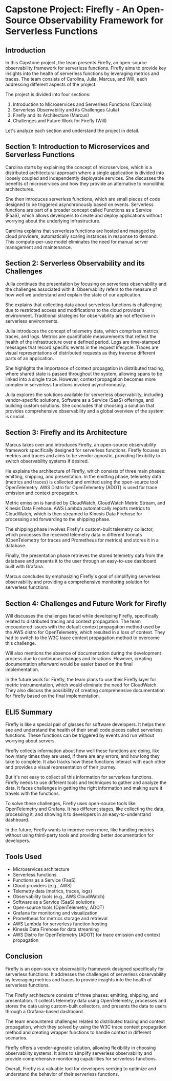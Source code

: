 # Capstone Project: Firefly - An Open-Source Observability Framework for Serverless Functions

## Introduction

In this Capstone project, the team presents Firefly, an open-source observability framework for serverless functions. Firefly aims to provide key insights into the health of serverless functions by leveraging metrics and traces. The team consists of Carolina, Julia, Marcus, and Will, each addressing different aspects of the project.

The project is divided into four sections: 
1. Introduction to Microservices and Serverless Functions (Carolina)
2. Serverless Observability and its Challenges (Julia)
3. Firefly and its Architecture (Marcus)
4. Challenges and Future Work for Firefly (Will)

Let's analyze each section and understand the project in detail.

## Section 1: Introduction to Microservices and Serverless Functions

Carolina starts by explaining the concept of microservices, which is a distributed architectural approach where a single application is divided into loosely coupled and independently deployable services. She discusses the benefits of microservices and how they provide an alternative to monolithic architectures.

She then introduces serverless functions, which are small pieces of code designed to be triggered asynchronously based on events. Serverless functions are part of a broader concept called Functions as a Service (FaaS), which allows developers to create and deploy applications without worrying about the underlying infrastructure.

Carolina explains that serverless functions are hosted and managed by cloud providers, automatically scaling instances in response to demand. This compute-per-use model eliminates the need for manual server management and maintenance.

## Section 2: Serverless Observability and its Challenges

Julia continues the presentation by focusing on serverless observability and the challenges associated with it. Observability refers to the measure of how well we understand and explain the state of our application.

She explains that collecting data about serverless functions is challenging due to restricted access and modifications to the cloud provider's environment. Traditional strategies for observability are not effective in serverless environments. 

Julia introduces the concept of telemetry data, which comprises metrics, traces, and logs. Metrics are quantifiable measurements that reflect the health of the infrastructure over a defined period. Logs are time-stamped messages that record specific events in the request lifecycle. Traces are visual representations of distributed requests as they traverse different parts of an application. 

She highlights the importance of context propagation in distributed tracing, where shared state is passed throughout the system, allowing spans to be linked into a single trace. However, context propagation becomes more complex in serverless functions invoked asynchronously.

Julia explores the solutions available for serverless observability, including vendor-specific solutions, Software as a Service (SaaS) offerings, and building custom solutions. She concludes that choosing a solution that provides comprehensive observability and a global overview of the system is crucial.

## Section 3: Firefly and its Architecture

Marcus takes over and introduces Firefly, an open-source observability framework specifically designed for serverless functions. Firefly focuses on metrics and traces and aims to be vendor agnostic, providing flexibility to switch observability systems if desired.

He explains the architecture of Firefly, which consists of three main phases: emitting, shipping, and presentation. In the emitting phase, telemetry data (metrics and traces) is collected and emitted using the open-source tool OpenTelemetry. AWS Distro for OpenTelemetry (ADOT) is used for trace emission and context propagation.

Metric emission is handled by CloudWatch, CloudWatch Metric Stream, and Kinesis Data Firehose. AWS Lambda automatically reports metrics to CloudWatch, which is then streamed to Kinesis Data Firehose for processing and forwarding to the shipping phase.

The shipping phase involves Firefly's custom-built telemetry collector, which processes the received telemetry data in different formats (OpenTelemetry for traces and Prometheus for metrics) and stores it in a database.

Finally, the presentation phase retrieves the stored telemetry data from the database and presents it to the user through an easy-to-use dashboard built with Grafana.

Marcus concludes by emphasizing Firefly's goal of simplifying serverless observability and providing a comprehensive monitoring solution for serverless functions.

## Section 4: Challenges and Future Work for Firefly

Will discusses the challenges faced while developing Firefly, specifically related to distributed tracing and context propagation. The team encountered issues with the default context propagation method used by the AWS distro for OpenTelemetry, which resulted in a loss of context. They had to switch to the W3C trace context propagation method to overcome this challenge.

Will also mentions the absence of documentation during the development process due to continuous changes and iterations. However, creating documentation afterward would be easier based on the final implementation.

In the future work for Firefly, the team plans to use their Firefly layer for metric instrumentation, which would eliminate the need for CloudWatch. They also discuss the possibility of creating comprehensive documentation for Firefly based on the final implementation.

## ELI5 Summary

Firefly is like a special pair of glasses for software developers. It helps them see and understand the health of their small code pieces called serverless functions. These functions can be triggered by events and run without worrying about servers.

Firefly collects information about how well these functions are doing, like how many times they are used, if there are any errors, and how long they take to complete. It also tracks how these functions interact with each other and provides a visual representation of their journey.

But it's not easy to collect all this information for serverless functions. Firefly needs to use different tools and techniques to gather and analyze the data. It faces challenges in getting the right information and making sure it travels with the functions.

To solve these challenges, Firefly uses open-source tools like OpenTelemetry and Grafana. It has different stages, like collecting the data, processing it, and showing it to developers in an easy-to-understand dashboard.

In the future, Firefly wants to improve even more, like handling metrics without using third-party tools and providing better documentation for developers.

## Tools Used

- Microservices architecture
- Serverless functions
- Functions as a Service (FaaS)
- Cloud providers (e.g., AWS)
- Telemetry data (metrics, traces, logs)
- Observability tools (e.g., AWS CloudWatch)
- Software as a Service (SaaS) solutions
- Open-source tools (OpenTelemetry, ADOT)
- Grafana for monitoring and visualization
- Prometheus for metrics storage and retrieval
- AWS Lambda for serverless function hosting
- Kinesis Data Firehose for data streaming
- AWS Distro for OpenTelemetry (ADOT) for trace emission and context propagation

## Conclusion

Firefly is an open-source observability framework designed specifically for serverless functions. It addresses the challenges of serverless observability by leveraging metrics and traces to provide insights into the health of serverless functions.

The Firefly architecture consists of three phases: emitting, shipping, and presentation. It collects telemetry data using OpenTelemetry, processes and stores the data using custom-built collectors, and presents the data to users through a Grafana-based dashboard.

The team encountered challenges related to distributed tracing and context propagation, which they solved by using the W3C trace context propagation method and creating wrapper functions to handle context in different scenarios.

Firefly offers a vendor-agnostic solution, allowing flexibility in choosing observability systems. It aims to simplify serverless observability and provide comprehensive monitoring capabilities for serverless functions.

Overall, Firefly is a valuable tool for developers seeking to optimize and understand the behavior of their serverless functions.